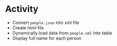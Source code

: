 # Activity

- Convert `people.json` into xml file
- Create html file
- Dynamically load data from `people.xml` into table
- Display full name for each person


